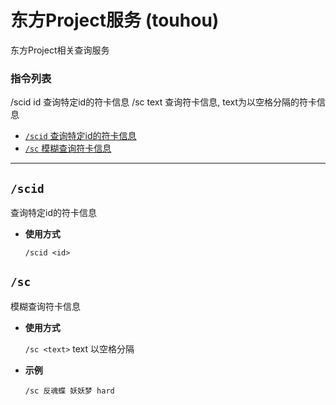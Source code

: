 # 东方Project服务 (touhou)

东方Project相关查询服务

###  指令列表

/scid id 查询特定id的符卡信息
/sc text 查询符卡信息, text为以空格分隔的符卡信息

- [`/scid` 查询特定id的符卡信息](#scid) 
- [`/sc` 模糊查询符卡信息](#sc)

---

## `/scid`

查询特定id的符卡信息

- **使用方式**

    `/scid <id>`


## `/sc`

模糊查询符卡信息

- **使用方式**

    `/sc <text>` text 以空格分隔

- **示例**

    `/sc 反魂蝶 妖妖梦 hard`